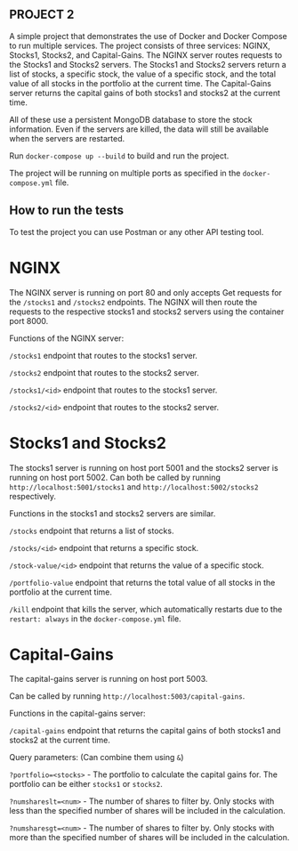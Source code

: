 
## PROJECT 2

A simple project that demonstrates the use of Docker and Docker Compose to run multiple services. The project consists of three services: NGINX, Stocks1, Stocks2, and Capital-Gains. The NGINX server routes requests to the Stocks1 and Stocks2 servers. The Stocks1 and Stocks2 servers return a list of stocks, a specific stock, the value of a specific stock, and the total value of all stocks in the portfolio at the current time. The Capital-Gains server returns the capital gains of both stocks1 and stocks2 at the current time.

All of these use a persistent MongoDB database to store the stock information. Even if the servers are killed, the data will still be available when the servers are restarted.


Run `docker-compose up --build` to build and run the project. 

The project will be running on multiple ports as specified in the `docker-compose.yml` file.

## How to run the tests
To test the project you can use Postman or any other API testing tool.

# NGINX

The NGINX server is running on port 80 and only accepts Get requests for the `/stocks1` and `/stocks2` endpoints.
The NGINX will then route the requests to the respective stocks1 and stocks2 servers using the container port 8000.

Functions of the NGINX server:

`/stocks1` endpoint that routes to the stocks1 server.

`/stocks2` endpoint that routes to the stocks2 server.

`/stocks1/<id>` endpoint that routes to the stocks1 server.

`/stocks2/<id>` endpoint that routes to the stocks2 server.

# Stocks1 and Stocks2

The stocks1 server is running on host port 5001 and the stocks2 server is running on host port 5002.
Can both be called by running `http://localhost:5001/stocks1` and `http://localhost:5002/stocks2` respectively.

Functions in the stocks1 and stocks2 servers are similar.

`/stocks` endpoint that returns a list of stocks.

`/stocks/<id>` endpoint that returns a specific stock.

`/stock-value/<id>` endpoint that returns the value of a specific stock.

`/portfolio-value` endpoint that returns the total value of all stocks in the portfolio at the current time.

`/kill` endpoint that kills the server, which automatically restarts due to the `restart: always` in the `docker-compose.yml` file.

# Capital-Gains

The capital-gains server is running on host port 5003.

Can be called by running `http://localhost:5003/capital-gains`.

Functions in the capital-gains server:

`/capital-gains` endpoint that returns the capital gains of both stocks1 and stocks2 at the current time.

Query parameters: (Can combine them using `&`)

`?portfolio=<stocks>` - The portfolio to calculate the capital gains for. The portfolio can be either `stocks1` or `stocks2`.

`?numshareslt=<num>` - The number of shares to filter by. Only stocks with less than the specified number of shares will be included in the calculation.

`?numsharesgt=<num>` - The number of shares to filter by. Only stocks with more than the specified number of shares will be included in the calculation.
